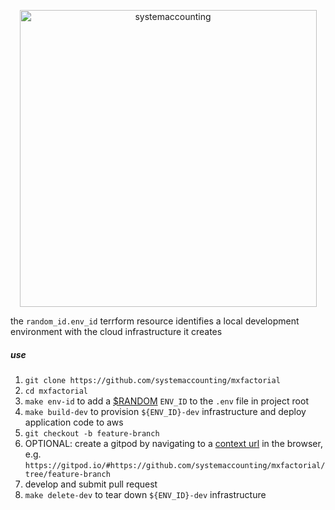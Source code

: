 <p align="center">
  <a href="https://www.systemaccounting.org/" target="_blank"><img width="475" alt="systemaccounting" src="https://user-images.githubusercontent.com/12200465/37568924-06f05d08-2a99-11e8-8891-60f373b33421.png"></a>
</p>

the `random_id.env_id` terrform resource identifies a local development environment with the cloud infrastructure it creates

##### use
1. `git clone https://github.com/systemaccounting/mxfactorial`
1. `cd mxfactorial`
1. `make env-id` to add a [$RANDOM](https://tldp.org/LDP/abs/html/randomvar.html) `ENV_ID` to the `.env` file in project root
1. `make build-dev` to provision `${ENV_ID}-dev` infrastructure and deploy application code to aws
1. `git checkout -b feature-branch`
1. OPTIONAL: create a gitpod by navigating to a [context url](https://www.gitpod.io/docs/introduction/learn-gitpod/context-url) in the browser, e.g. `https://gitpod.io/#https://github.com/systemaccounting/mxfactorial/tree/feature-branch`
1. develop and submit pull request
1. `make delete-dev` to tear down `${ENV_ID}-dev` infrastructure